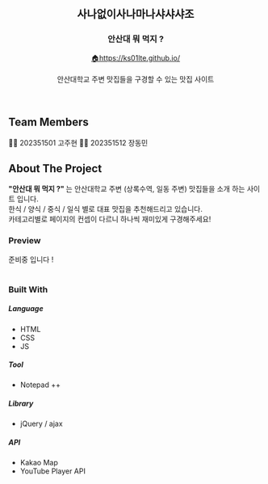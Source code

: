﻿<!-- PROJECT LOGO -->
<br />
<p align="center">

  <h2 align="center">사나없이사나마나샤샤샤조</h2>
  <h3 align="center">안산대 뭐 먹지 ?</h3> 

  <p align="center">
    <a href="https://ks01lte.github.io/">🏠https://ks01lte.github.io/</a>
    <br /><br>
    안산대학교 주변 맛집들을 구경할 수 있는 맛집 사이트
    <br />
    </a>
    <br />
    <br />
  </p>
</p>


## Team Members

👩‍💻 202351501 고주현
👩‍💻 202351512 장동민


## About The Project

<strong>"안산대 뭐 먹지 ?" </strong>는 안산대학교 주변 (상록수역, 일동 주변) 맛집들을 소개 하는 사이트 입니다. <br>
한식 / 양식 / 중식 / 일식 별로 대표 맛집을 추천해드리고 있습니다. <br>
카테고리별로 페이지의 컨셉이 다르니 하나씩 재미있게 구경해주세요!


### Preview

준비중 입니다 ! <br><br>

### Built With


##### Language

-   HTML
-   CSS
-   JS

##### Tool

-   Notepad ++


##### Library

-   jQuery / ajax

##### API

-   Kakao Map
-   YouTube Player API
